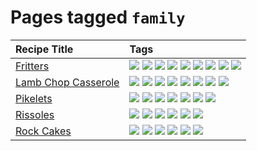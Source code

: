 # Pages tagged `family`

|Recipe Title|Tags
|:---|:---|
|[Fritters](../recipes/fritters.md)|[![](https://img.shields.io/badge/tag-chicken-8344b1)](../tags/chicken.md) [![](https://img.shields.io/badge/tag-dairy-1754e4)](../tags/dairy.md) [![](https://img.shields.io/badge/tag-family-427cd)](../tags/family.md) [![](https://img.shields.io/badge/tag-fried-d5a11)](../tags/fried.md) [![](https://img.shields.io/badge/tag-ham-3a4f8e)](../tags/ham.md) [![](https://img.shields.io/badge/tag-lamb-91514)](../tags/lamb.md) [![](https://img.shields.io/badge/tag-leftovers-6984a1)](../tags/leftovers.md) [![](https://img.shields.io/badge/tag-profile-e4f90)](../tags/profile.md) [![](https://img.shields.io/badge/tag-vegetables-bb15fd)](../tags/vegetables.md)|
|[Lamb Chop Casserole](../recipes/lambchopcasserole.md)|[![](https://img.shields.io/badge/tag-aussie-13fda6)](../tags/aussie.md) [![](https://img.shields.io/badge/tag-baked-517a72)](../tags/baked.md) [![](https://img.shields.io/badge/tag-battered-32c994)](../tags/battered.md) [![](https://img.shields.io/badge/tag-casserole-32f6f2)](../tags/casserole.md) [![](https://img.shields.io/badge/tag-family-427cd)](../tags/family.md) [![](https://img.shields.io/badge/tag-fried-d5a11)](../tags/fried.md) [![](https://img.shields.io/badge/tag-lamb-91514)](../tags/lamb.md) [![](https://img.shields.io/badge/tag-profile-e4f90)](../tags/profile.md)|
|[Pikelets](../recipes/pikelets.md)|[![](https://img.shields.io/badge/tag-breakfast-99d437)](../tags/breakfast.md) [![](https://img.shields.io/badge/tag-dairy-1754e4)](../tags/dairy.md) [![](https://img.shields.io/badge/tag-dessert-208450)](../tags/dessert.md) [![](https://img.shields.io/badge/tag-family-427cd)](../tags/family.md) [![](https://img.shields.io/badge/tag-fried-d5a11)](../tags/fried.md) [![](https://img.shields.io/badge/tag-profile-e4f90)](../tags/profile.md) [![](https://img.shields.io/badge/tag-vegetarian-5b6ac0)](../tags/vegetarian.md)|
|[Rissoles](../recipes/rissoles.md)|[![](https://img.shields.io/badge/tag-aussie-13fda6)](../tags/aussie.md) [![](https://img.shields.io/badge/tag-beef-9fef19)](../tags/beef.md) [![](https://img.shields.io/badge/tag-easy-d4602a)](../tags/easy.md) [![](https://img.shields.io/badge/tag-family-427cd)](../tags/family.md) [![](https://img.shields.io/badge/tag-fried-d5a11)](../tags/fried.md) [![](https://img.shields.io/badge/tag-profile-e4f90)](../tags/profile.md)|
|[Rock Cakes](../recipes/rockcakes.md)|[![](https://img.shields.io/badge/tag-baked-517a72)](../tags/baked.md) [![](https://img.shields.io/badge/tag-dairy-1754e4)](../tags/dairy.md) [![](https://img.shields.io/badge/tag-dessert-208450)](../tags/dessert.md) [![](https://img.shields.io/badge/tag-family-427cd)](../tags/family.md) [![](https://img.shields.io/badge/tag-profile-e4f90)](../tags/profile.md) [![](https://img.shields.io/badge/tag-vegetarian-5b6ac0)](../tags/vegetarian.md)|